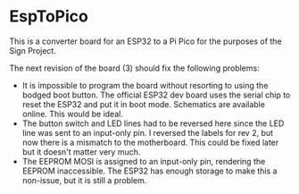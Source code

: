 # EspToPico
This is a converter board for an ESP32 to a Pi Pico for the purposes of the Sign Project.

The next revision of the board (3) should fix the following problems:
- It is impossible to program the board without resorting to using the bodged boot button. The official ESP32 dev board uses the serial chip to reset the ESP32 and put it in boot mode. Schematics are available online. This would be ideal.
- The button switch and LED lines had to be reversed here since the LED line was sent to an input-only pin. I reversed the labels for rev 2, but now there is a mismatch to the motherboard. This could be fixed later but it doesn't matter very much.
- The EEPROM MOSI is assigned to an input-only pin, rendering the EEPROM inaccessible. The ESP32 has enough storage to make this a non-issue, but it is still a problem.
